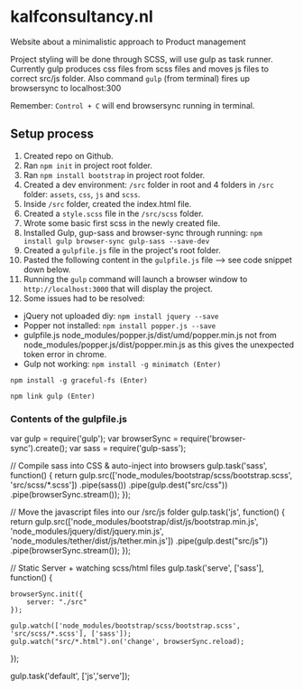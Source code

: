 # kalfconsultancy.nl

Website about a minimalistic approach to Product management

Project styling will be done through SCSS, will use gulp as task runner. 
Currently gulp produces css files from scss files and moves js files to correct src/js folder. 
Also command `gulp` (from terminal) fires up browsersync to localhost:300

Remember: `Control + C` will end browsersync running in terminal.

## Setup process 

1. Created repo on Github.
2. Ran `npm init` in project root folder.
3. Ran `npm install bootstrap` in project root folder.
4. Created a dev environment: `/src` folder in root and 4 folders in `/src` folder: `assets`, `css`, `js` and `scss`.
5. Inside `/src` folder, created the index.html file.
6. Created a `style.scss` file in the `/src/scss` folder.
7. Wrote some basic first scss in the newly created file.
8. Installed Gulp, gup-sass and browser-sync through running: `npm install gulp browser-sync gulp-sass --save-dev`
9. Created a `gulpfile.js` file in the project's root folder.
10. Pasted the following content in the `gulpfile.js` file --> see code snippet down below.
11. Running the `gulp` command will launch a browser window to `http://localhost:3000` that will display the project.
12. Some issues had to be resolved:
- jQuery not uploaded diy: `npm install jquery --save` 
- Popper not installed: `npm install popper.js --save` 
- gulpfile.js node_modules/popper.js/dist/umd/popper.min.js not from node_modules/popper.js/dist/popper.min.js as this gives the unexpected token error in chrome.
- Gulp not working: 
`npm install -g minimatch (Enter)`

`npm install -g graceful-fs (Enter)`

`npm link gulp (Enter)`

### Contents of the gulpfile.js 

var gulp        = require('gulp');
var browserSync = require('browser-sync').create();
var sass        = require('gulp-sass');

// Compile sass into CSS & auto-inject into browsers
gulp.task('sass', function() {
    return gulp.src(['node_modules/bootstrap/scss/bootstrap.scss', 'src/scss/*.scss'])
        .pipe(sass())
        .pipe(gulp.dest("src/css"))
        .pipe(browserSync.stream());
});

// Move the javascript files into our /src/js folder
gulp.task('js', function() {
    return gulp.src(['node_modules/bootstrap/dist/js/bootstrap.min.js', 'node_modules/jquery/dist/jquery.min.js', 'node_modules/tether/dist/js/tether.min.js'])
        .pipe(gulp.dest("src/js"))
        .pipe(browserSync.stream());
});

// Static Server + watching scss/html files
gulp.task('serve', ['sass'], function() {

    browserSync.init({
        server: "./src"  
    });

    gulp.watch(['node_modules/bootstrap/scss/bootstrap.scss', 'src/scss/*.scss'], ['sass']);
    gulp.watch("src/*.html").on('change', browserSync.reload);
});

gulp.task('default', ['js','serve']);
